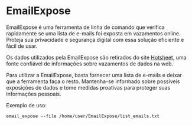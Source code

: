 # EmailExpose

EmailExpose é uma ferramenta de linha de comando que verifica rapidamente se uma lista de e-mails foi exposta em vazamentos online. Proteja sua privacidade e segurança digital com essa solução eficiente e fácil de usar.

Os dados utilizados pela EmailExpose são retirados do site [Hotsheet](https://www.hotsheet.com/inoitsu/), uma fonte confiável de informações sobre vazamentos de dados na web.

Para utilizar a EmailExpose, basta fornecer uma lista de e-mails e deixar que a ferramenta faça o resto. Mantenha-se informado sobre possíveis exposições de dados e tome medidas proativas para proteger suas informações pessoais.

Exemplo de uso:

```shell
email_expose --file /home/user/EmailExpose/list_emails.txt
```
